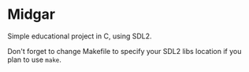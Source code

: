 Midgar
======

Simple educational project in C, using SDL2.



Don't forget to change Makefile to specify your SDL2 libs location if you plan to use `make`.